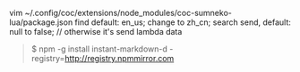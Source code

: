 vim ~/.config/coc/extensions/node_modules/coc-sumneko-lua/package.json
find default: en_us; change to zh_cn;
search send, default: null to false; // otherwise it's send lambda data
> $ npm -g install instant-markdown-d -registry=http://registry.npmmirror.com
